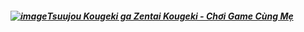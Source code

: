 ##### [![image](https://user-images.githubusercontent.com/75318518/141867534-ab0ed77b-2c63-415e-9ea4-880028b8100b.png)](https://admin1509.github.io/tv.zing.vn/tsuujou-kougeki-ga-zentai-kougeki-choi-game-cung-me/)[Tsuujou Kougeki ga Zentai Kougeki - Chơi Game Cùng Mẹ](https://admin1509.github.io/tv.zing.vn/tsuujou-kougeki-ga-zentai-kougeki-choi-game-cung-me/)
